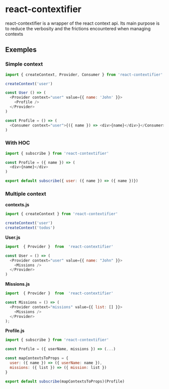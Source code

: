 # react-contextifier
react-contextifier is a wrapper of the react context api.
Its main purpose is to reduce the verbosity and the frictions encountered when managing contexts
## Exemples

### Simple context

```javascript
import { createContext, Provider, Consumer } from 'react-contextifier'

createContext('user')

const User () => (
  <Provider context="user" value={{ name: 'John' }}>
    <Profile />
  </Provider>
)

const Profile = () => (
  <Consumer context="user">{({ name }) => <div>{name}</div>}</Consumer>
)
```

### With HOC
```javascript
import { subscribe } from 'react-contextifier'

const Profile = ({ name }) => (
  <div>{name}</div>
)

export default subscribe({ user: ({ name }) => ({ name })})
```

### Multiple context
**contexts.js**
```javascript
import { createContext } from 'react-contextifier'

createContext('user')
createContext('todos')
```
**User.js**
```javascript
import  { Provider }  from  'react-contextifier'

const User = () => (
  <Provider context="user" value={{ name: "John" }}>
    <Missions />
  </Provider>
)
```

**Missions.js**
```javascript
import  { Provider }  from  'react-contextifier'

const Missions = () => (
  <Provider context="missions" value={{ list: [] }}>
    <Missions />
  </Provider>
);
```
**Profile.js**
```javascript
import { subscribe } from 'react-contextifier'

const Profile = ({ userName, missions }) => (...)

const mapContextsToProps = {
  user: ({ name }) => ({ userName: name }),
  missions: ({ list }) => ({ mission: list })
}

export default subscribe(mapContextsToProps)(Profile)
```
